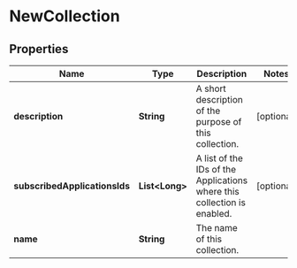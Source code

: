 

# NewCollection

## Properties

Name | Type | Description | Notes
------------ | ------------- | ------------- | -------------
**description** | **String** | A short description of the purpose of this collection. |  [optional]
**subscribedApplicationsIds** | **List&lt;Long&gt;** | A list of the IDs of the Applications where this collection is enabled. |  [optional]
**name** | **String** | The name of this collection. | 



